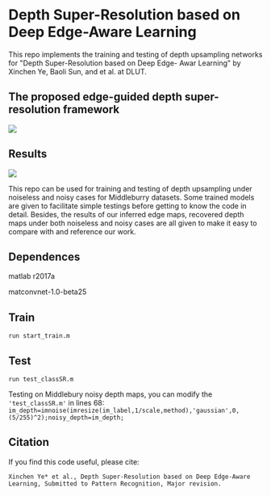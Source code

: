 # Depth Super-Resolution based on Deep Edge-Aware Learning

This repo implements the training and testing of depth upsampling networks for "Depth Super-Resolution based on Deep Edge- Awar Learning" by Xinchen Ye, Baoli Sun, and et al. at DLUT.

## The proposed edge-guided depth super-resolution framework
![](https://github.com/Sunbaoli/DSR/blob/master/code/fig2.png)

## Results
![](https://github.com/Sunbaoli/DSR/blob/master/code/fig1.png)


This repo can be used for training and testing of depth upsampling under noiseless and noisy cases for Middleburry  datasets. Some trained models are given to facilitate simple testings before getting to know the code in detail. Besides,  the results of our inferred edge maps, recovered depth maps under both noiseless and noisy cases are all given to make it  easy to compare with and reference our work.

## Dependences

matlab r2017a

matconvnet-1.0-beta25

## Train
` run start_train.m `

## Test
` run test_classSR.m `

Testing on Middlebury noisy depth maps, you can modify the ` 'test_classSR.m' ` in lines 68:
` im_depth=imnoise(imresize(im_label,1/scale,method),'gaussian',0,(5/255)^2);noisy_depth=im_depth; `


## Citation 
If you find this code useful, please cite:

` Xinchen Ye* et al., Depth Super-Resolution based on Deep Edge-Aware Learning, Submitted to Pattern Recognition, Major revision. `


